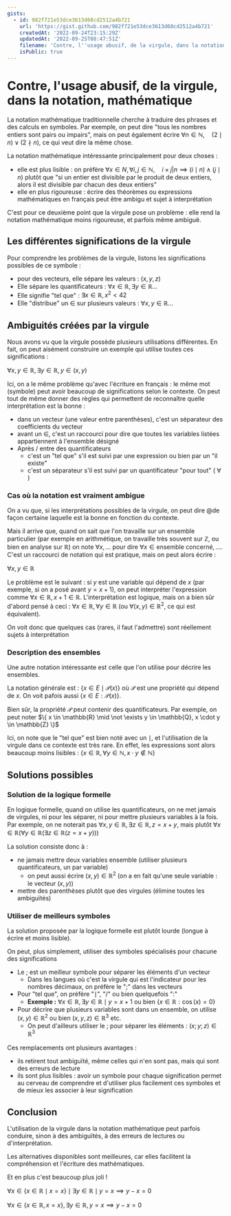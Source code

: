 ```yaml
---
gists:
  - id: 982f721e53dce3613d68cd2512a4b721
    url: 'https://gist.github.com/982f721e53dce3613d68cd2512a4b721'
    createdAt: '2022-09-24T23:15:29Z'
    updatedAt: '2022-09-25T08:47:51Z'
    filename: 'Contre, l''usage abusif, de la virgule, dans la notation, mathématique.md'
    isPublic: true
---
```

# Contre, l'usage abusif, de la virgule, dans la notation, mathématique 

La notation mathématique traditionnelle cherche à traduire des phrases et des calculs en symboles. Par exemple, on peut dire "tous les nombres entiers sont pairs ou impairs", mais on peut également écrire $\forall n \in \mathbb{N}, \quad (2\mid n) \vee (2 \nmid n)$, ce qui veut dire la même chose.

La notation mathématique intéressante principalement pour deux choses :
 - elle est plus lisible : on préfère $\forall x \in N, \forall i, j \in \mathbb{N}, \quad i\times j|n \implies (i\mid n) \wedge (j\mid n)$ plutôt que "si un entier est divisible par le produit de deux entiers, alors il est divisible par chacun des deux entiers"
 - elle en plus rigoureuse : écrire des théorèmes ou expressions mathématiques en français peut être ambigu et sujet à interprétation

C'est pour ce deuxième point que la virgule pose un problème : elle rend la notation mathématique moins rigoureuse, et parfois même ambiguë.

## Les différentes significations de la virgule
Pour comprendre les problèmes de la virgule, listons les significations possibles de ce symbole :

 - pour des vecteurs, elle sépare les valeurs : $(x, y, z)$
 - Elle sépare les quantificateurs : $\forall x \in \mathbb{R}, \exists y \in \mathbb{R} \dots$
 - Elle signifie "tel que" : $\exists x \in \mathbb{R}, x^{2} < 42$
 - Elle "distribue" un $\in$ sur plusieurs valeurs : $\forall x, y \in \mathbb{R}\dots$

## Ambiguités créées par la virgule
Nous avons vu que la virgule possède plusieurs utilisations différentes. En fait, on peut aisément construire un exemple qui utilise toutes ces significations :

$\forall x, y \in \mathbb{R}, \exists y \in \mathbb{R}, y \in (x, y)$

Ici, on a le même problème qu'avec l'écriture en français : le même mot (symbole) peut avoir beaucoup de significations selon le contexte. On peut tout de même donner des règles qui permettent de reconnaître quelle interprétation est la bonne :
 - dans un vecteur (une valeur entre parenthèses), c'est un séparateur des coefficients du vecteur
 - avant un $\in$, c'est un raccourci pour dire que toutes les variables listées appartiennent à l'ensemble désigné
 - Après / entre des quantificateurs 
     - c'est un "tel que" s'il est suivi par une expression ou bien par un "il existe"
     - c'est un séparateur s'il est suivi par un quantificateur "pour tout" ( $\forall$ )

### Cas où la notation est vraiment ambigue
On a vu que, si les interprétations possibles de la virgule, on peut dire @de façon certaine laquelle est la bonne en fonction du contexte.

Mais il arrive que, quand on sait que l'on travaille sur un ensemble particulier (par exemple en arithmétique, on travaille très souvent sur $\mathbb{Z}$, ou bien en analyse sur $\mathbb{R}$) on note $\forall x, \dots$ pour dire $\forall x \in \text{ensemble concerné}, \dots$.
C'est un raccourci de notation qui est pratique, mais on peut alors écrire :

$\forall x,y \in \mathbb{R}$

Le problème est le suivant : si $y$ est une variable qui dépend de $x$ (par exemple, si on a posé avant $y = x+1$), on peut interpréter l'expression comme $\forall x \in \mathbb{R}, x+1 \in \mathbb{R}$. L'interprétation est logique, mais on a bien sûr d'abord pensé à ceci : $\forall x \in \mathbb{R}, \forall y \in \mathbb{R}$ (ou $\forall (x, y)\in \mathbb{R}^{2}$, ce qui est équivalent).

On voit donc que quelques cas (rares, il faut l'admettre) sont réellement sujets à interprétation

### Description des ensembles
Une autre notation intéressante est celle que l'on utilise pour décrire les ensembles.

La notation générale est : $\{ x \in E \mid \mathscr{P}(x) \}$ où $\mathscr{P}$ est une propriété qui dépend de $x$.
On voit pafois aussi $\{ x \in E : \mathscr{P}(x) \}$.

Bien sûr, la propriété $\mathscr{P}$ peut contenir des quantificateurs. Par exemple, on peut noter $\{ x \in \mathbb{R} \mid \not \exists y \in \mathbb{Q}, x \cdot y \in \mathbb{Z} \}$

Ici, on note que le "tel que" est bien noté avec un $\mid$, et l'utilisation de la virgule dans ce contexte est très rare. En effet, les expressions sont alors beaucoup moins lisibles : $\{ x \in \mathbb{R}, \forall y \in \mathbb{N}, x\cdot y \notin \mathbb{N} \}$




## Solutions possibles

### Solution de la logique formelle
En logique formelle, quand on utilise les quantificateurs, on ne met jamais de virgules, ni pour les séparer, ni pour mettre plusieurs variables à la fois.
Par exemple, on ne noterait pas $\forall x, y \in \mathbb{R}, \exists z \in \mathbb{R}, z = x+y$, mais plutôt $\forall x \in \mathbb{R} \left( \forall y \in \mathbb{R} \left( \exists z \in \mathbb{R} \left( z = x+y \right) \right) \right)$

La solution consiste donc à :
 - ne jamais mettre deux variables ensemble (utiliser plusieurs quantificateurs, un par variable)
     - on peut aussi écrire $(x, y) \in \mathbb{R}^{2}$ (on a en fait qu'une seule variable : le vecteur $(x, y)$)
 - mettre des parenthèses plutôt que des virgules (élimine toutes les ambiguïtés)

### Utiliser de meilleurs symboles
La solution proposée par la logique formelle est plutôt lourde (longue à écrire et moins lisible).

On peut, plus simplement, utiliser des symboles spécialisés pour chacune des significations

 - Le $;$ est un meilleur symbole pour séparer les éléments d'un vecteur
     - Dans les langues où c'est la virgule qui est l'indicateur pour les nombres décimaux, on préfère le "$;$" dans les vecteurs
 - Pour "tel que", on préfère "$\mid$", "$/$" ou bien quelquefois "$:$"
     - **Exemple :** $\forall x \in \mathbb{R}, \exists y \in \mathbb{R} \mid y = x+1$ ou bien $\{ x \in \mathbb{R} : \cos(x) = 0 \}$
 - Pour décrire que plusieurs variables sont dans un ensemble, on utilise $(x, y) \in \mathbb{R}^{2}$ ou bien $(x, y, z) \in \mathbb{R}^{3}$ etc.
     - On peut d'ailleurs utiliser le $;$ pour séparer les éléments : $(x;y;z)\in \mathbb{R}^{3}$

Ces remplacements ont plusieurs avantages :
 - ils retirent tout ambiguïté, même celles qui n'en sont pas, mais qui sont des erreurs de lecture
 - ils sont plus lisibles : avoir un symbole pour chaque signification permet au cerveau de comprendre et d'utiliser plus facilement ces symboles et de mieux les associer à leur signification

## Conclusion
L'utilisation de la virgule dans la notation mathématique peut parfois conduire, sinon à des ambiguïtés, à des erreurs de lectures ou d'interprétation.

Les alternatives disponibles sont meilleures, car elles facilitent la compréhension et l'écriture des mathématiques.

Et en plus c'est beaucoup plus joli !


$\forall x \in \{ x \in \mathbb{R} \mid x = x \} \mid \exists y \in \mathbb{R} \mid y = x \implies y - x = 0$

$\forall x \in \{ x \in \mathbb{R}, x = x \}, \exists y \in \mathbb{R}, y = x \implies y - x = 0$



